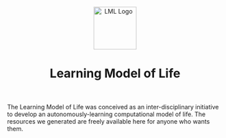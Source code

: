 <br />
<div align="center">
  <picture>
    <source media="(prefers-color-scheme: dark)" srcset="https://github.com/learningmodeloflife/shared-files/blob/main/img/logo/svg/LML_logo_cream.svg">
    <source media="(prefers-color-scheme: light)" srcset="https://github.com/learningmodeloflife/shared-files/blob/main/img/logo/svg/LML_logo.svg">
    <img alt="LML Logo" width="100" height="100"src="https://github.com/learningmodeloflife/shared-files/tree/blob/img/logo/svg/LML_logo.svg">
  </picture>
  <h1>
    Learning Model of Life
  </h1>
</div>
<br />
<br />
<div align="left">
The Learning Model of Life was conceived as an inter-disciplinary initiative to develop an autonomously-learning computational model of life. The resources we generated are freely available here for anyone who wants them. 
</div>
<br />


